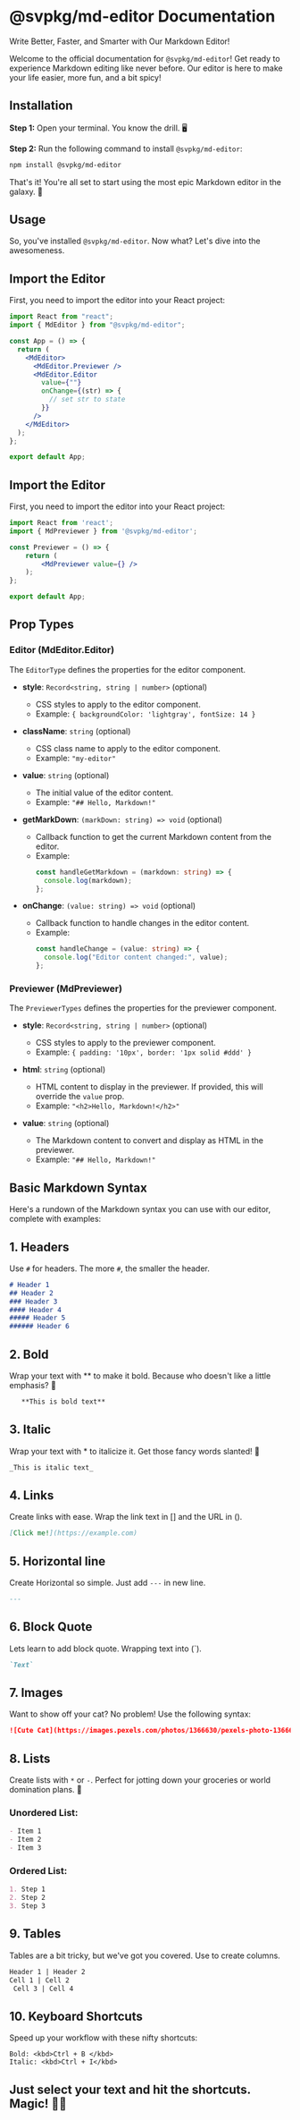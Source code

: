# @svpkg/md-editor Documentation

Write Better, Faster, and Smarter with Our Markdown Editor!

Welcome to the official documentation for `@svpkg/md-editor`! Get ready to experience Markdown editing like never before. Our editor is here to make your life easier, more fun, and a bit spicy!

## Installation

**Step 1:** Open your terminal. You know the drill. 🖥️

**Step 2:** Run the following command to install `@svpkg/md-editor`:

```bash
npm install @svpkg/md-editor
```

That's it! You're all set to start using the most epic Markdown editor in the galaxy. 🌌

## Usage

So, you've installed `@svpkg/md-editor`. Now what? Let's dive into the awesomeness.

## Import the Editor

First, you need to import the editor into your React project:

```jsx
import React from "react";
import { MdEditor } from "@svpkg/md-editor";

const App = () => {
  return (
    <MdEditor>
      <MdEditor.Previewer />
      <MdEditor.Editor
        value={""}
        onChange={(str) => {
          // set str to state
        }}
      />
    </MdEditor>
  );
};

export default App;
```

## Import the Editor

First, you need to import the editor into your React project:

```jsx
import React from 'react';
import { MdPreviewer } from '@svpkg/md-editor';

const Previewer = () => {
    return (
        <MdPreviewer value={} />
    );
};

export default App;
```

## Prop Types

### Editor (MdEditor.Editor)

The `EditorType` defines the properties for the editor component.

- **style**: `Record<string, string | number>` (optional)

  - CSS styles to apply to the editor component.
  - Example: `{ backgroundColor: 'lightgray', fontSize: 14 }`

- **className**: `string` (optional)

  - CSS class name to apply to the editor component.
  - Example: `"my-editor"`

- **value**: `string` (optional)

  - The initial value of the editor content.
  - Example: `"## Hello, Markdown!"`

- **getMarkDown**: `(markDown: string) => void` (optional)

  - Callback function to get the current Markdown content from the editor.
  - Example:
    ```typescript
    const handleGetMarkdown = (markdown: string) => {
      console.log(markdown);
    };
    ```

- **onChange**: `(value: string) => void` (optional)
  - Callback function to handle changes in the editor content.
  - Example:
    ```typescript
    const handleChange = (value: string) => {
      console.log("Editor content changed:", value);
    };
    ```

### Previewer (MdPreviewer)

The `PreviewerTypes` defines the properties for the previewer component.

- **style**: `Record<string, string | number>` (optional)

  - CSS styles to apply to the previewer component.
  - Example: `{ padding: '10px', border: '1px solid #ddd' }`

- **html**: `string` (optional)

  - HTML content to display in the previewer. If provided, this will override the `value` prop.
  - Example: `"<h2>Hello, Markdown!</h2>"`

- **value**: `string` (optional)
  - The Markdown content to convert and display as HTML in the previewer.
  - Example: `"## Hello, Markdown!"`

## Basic Markdown Syntax

Here's a rundown of the Markdown syntax you can use with our editor, complete with examples:

## 1. Headers

Use `#` for headers. The more `#`, the smaller the header.

```markDown
# Header 1
## Header 2
### Header 3
#### Header 4
##### Header 5
###### Header 6
```

## 2. Bold

Wrap your text with \*\* to make it bold. Because who doesn't like a little emphasis? 💪

```markDown
   **This is bold text**
```

## 3. Italic

Wrap your text with \* to italicize it. Get those fancy words slanted! 🎨

```markdown
_This is italic text_
```

## 4. Links

Create links with ease. Wrap the link text in [] and the URL in ().

```markdown
[Click me!](https://example.com)
```

## 5. Horizontal line

Create Horizontal so simple. Just add `---` in new line.

```markdown
---
```

## 6. Block Quote

Lets learn to add block quote. Wrapping text into (`).

```markdown
`Text`
```

## 7. Images

Want to show off your cat? No problem! Use the following syntax:

```markdown
![Cute Cat](https://images.pexels.com/photos/1366630/pexels-photo-1366630.jpeg?auto=compress&cs=tinysrgb&w=600)
```

## 8. Lists

Create lists with `*` or `-`. Perfect for jotting down your groceries or world domination plans. 📝

### Unordered List:

```markdown
- Item 1
- Item 2
- Item 3
```

### Ordered List:

```markdown
1. Step 1
2. Step 2
3. Step 3
```

## 9. Tables

Tables are a bit tricky, but we've got you covered. Use to create columns.

```markdown
Header 1 | Header 2
Cell 1 | Cell 2  
 Cell 3 | Cell 4
```

## 10. Keyboard Shortcuts

Speed up your workflow with these nifty shortcuts:

```Short cut
Bold: <kbd>Ctrl + B </kbd>
Italic: <kbd>Ctrl + I</kbd>
```

## Just select your text and hit the shortcuts. Magic! 🎩✨
